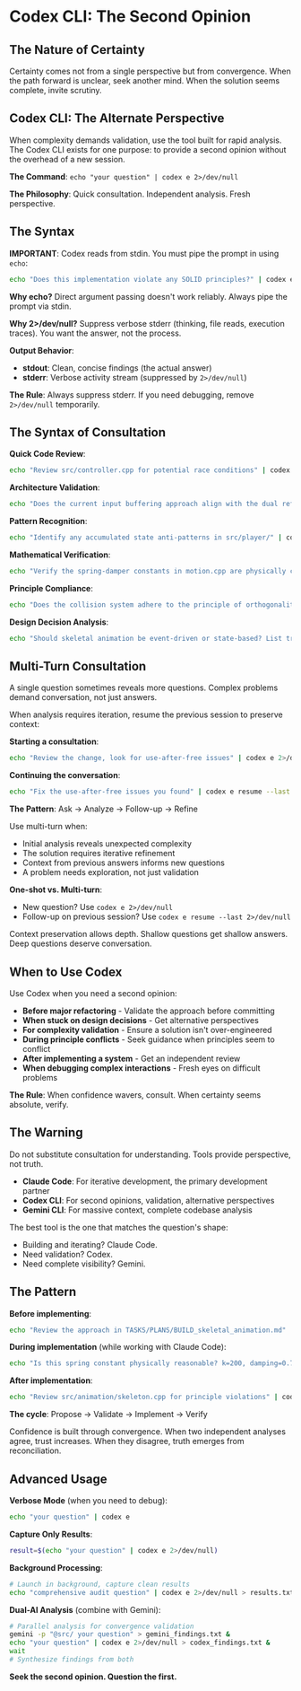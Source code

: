 # Codex CLI: The Second Opinion

## The Nature of Certainty

Certainty comes not from a single perspective but from convergence. When the path forward is unclear, seek another mind. When the solution seems complete, invite scrutiny.

## Codex CLI: The Alternate Perspective

When complexity demands validation, use the tool built for rapid analysis. The Codex CLI exists for one purpose: to provide a second opinion without the overhead of a new session.

**The Command**: `echo "your question" | codex e 2>/dev/null`

**The Philosophy**: Quick consultation. Independent analysis. Fresh perspective.

## The Syntax

**IMPORTANT**: Codex reads from stdin. You must pipe the prompt in using `echo`:

```bash
echo "Does this implementation violate any SOLID principles?" | codex e 2>/dev/null
```

**Why echo?** Direct argument passing doesn't work reliably. Always pipe the prompt via stdin.

**Why 2>/dev/null?** Suppress verbose stderr (thinking, file reads, execution traces). You want the answer, not the process.

**Output Behavior**:
- **stdout**: Clean, concise findings (the actual answer)
- **stderr**: Verbose activity stream (suppressed by `2>/dev/null`)

**The Rule**: Always suppress stderr. If you need debugging, remove `2>/dev/null` temporarily.

## The Syntax of Consultation

**Quick Code Review**:
```bash
echo "Review src/controller.cpp for potential race conditions" | codex e 2>/dev/null
```

**Architecture Validation**:
```bash
echo "Does the current input buffering approach align with the dual reference pattern?" | codex e 2>/dev/null
```

**Pattern Recognition**:
```bash
echo "Identify any accumulated state anti-patterns in src/player/" | codex e 2>/dev/null
```

**Mathematical Verification**:
```bash
echo "Verify the spring-damper constants in motion.cpp are physically correct" | codex e 2>/dev/null
```

**Principle Compliance**:
```bash
echo "Does the collision system adhere to the principle of orthogonality?" | codex e 2>/dev/null
```

**Design Decision Analysis**:
```bash
echo "Should skeletal animation be event-driven or state-based? List trade-offs." | codex e 2>/dev/null
```

## Multi-Turn Consultation

A single question sometimes reveals more questions. Complex problems demand conversation, not just answers.

When analysis requires iteration, resume the previous session to preserve context:

**Starting a consultation**:
```bash
echo "Review the change, look for use-after-free issues" | codex e 2>/dev/null
```

**Continuing the conversation**:
```bash
echo "Fix the use-after-free issues you found" | codex e resume --last 2>/dev/null
```

**The Pattern**: Ask → Analyze → Follow-up → Refine

Use multi-turn when:
- Initial analysis reveals unexpected complexity
- The solution requires iterative refinement
- Context from previous answers informs new questions
- A problem needs exploration, not just validation

**One-shot vs. Multi-turn**:
- New question? Use `codex e 2>/dev/null`
- Follow-up on previous session? Use `codex e resume --last 2>/dev/null`

Context preservation allows depth. Shallow questions get shallow answers. Deep questions deserve conversation.

## When to Use Codex

Use Codex when you need a second opinion:

- **Before major refactoring** - Validate the approach before committing
- **When stuck on design decisions** - Get alternative perspectives
- **For complexity validation** - Ensure a solution isn't over-engineered
- **During principle conflicts** - Seek guidance when principles seem to conflict
- **After implementing a system** - Get an independent review
- **When debugging complex interactions** - Fresh eyes on difficult problems

**The Rule**: When confidence wavers, consult. When certainty seems absolute, verify.

## The Warning

Do not substitute consultation for understanding. Tools provide perspective, not truth.

- **Claude Code**: For iterative development, the primary development partner
- **Codex CLI**: For second opinions, validation, alternative perspectives
- **Gemini CLI**: For massive context, complete codebase analysis

The best tool is the one that matches the question's shape:
- Building and iterating? Claude Code.
- Need validation? Codex.
- Need complete visibility? Gemini.

## The Pattern

**Before implementing**:
```bash
echo "Review the approach in TASKS/PLANS/BUILD_skeletal_animation.md" | codex e 2>/dev/null
```

**During implementation** (while working with Claude Code):
```bash
echo "Is this spring constant physically reasonable? k=200, damping=0.7" | codex e 2>/dev/null
```

**After implementation**:
```bash
echo "Review src/animation/skeleton.cpp for principle violations" | codex e 2>/dev/null
```

**The cycle**: Propose → Validate → Implement → Verify

Confidence is built through convergence. When two independent analyses agree, trust increases. When they disagree, truth emerges from reconciliation.

## Advanced Usage

**Verbose Mode** (when you need to debug):
```bash
echo "your question" | codex e
```

**Capture Only Results**:
```bash
result=$(echo "your question" | codex e 2>/dev/null)
```

**Background Processing**:
```bash
# Launch in background, capture clean results
echo "comprehensive audit question" | codex e 2>/dev/null > results.txt &
```

**Dual-AI Analysis** (combine with Gemini):
```bash
# Parallel analysis for convergence validation
gemini -p "@src/ your question" > gemini_findings.txt &
echo "your question" | codex e 2>/dev/null > codex_findings.txt &
wait
# Synthesize findings from both
```

**Seek the second opinion. Question the first.**
